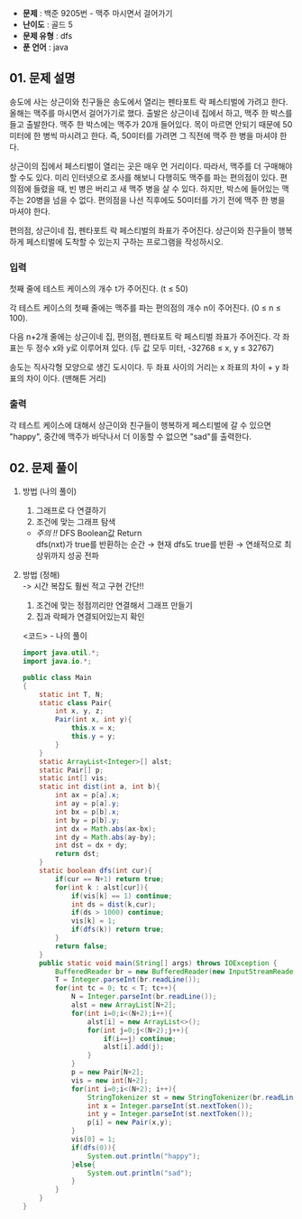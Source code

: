 - **문제** : 백준 9205번 - 맥주 마시면서 걸어가기
- **난이도** : 골드 5
- **문제 유형** : dfs
- **푼 언어** : java

## 01. 문제 설명

<p>송도에 사는 상근이와 친구들은 송도에서 열리는 펜타포트 락 페스티벌에 가려고 한다. 올해는 맥주를 마시면서 걸어가기로 했다. 출발은 상근이네 집에서 하고, 맥주 한 박스를 들고 출발한다. 맥주 한 박스에는 맥주가 20개 들어있다. 목이 마르면 안되기 때문에 50미터에 한 병씩 마시려고 한다. 즉, 50미터를 가려면 그 직전에 맥주 한 병을 마셔야 한다.</p>

<p>상근이의 집에서 페스티벌이 열리는 곳은 매우 먼 거리이다. 따라서, 맥주를 더 구매해야 할 수도 있다. 미리 인터넷으로 조사를 해보니 다행히도 맥주를 파는 편의점이 있다. 편의점에 들렸을 때, 빈 병은 버리고 새 맥주 병을 살 수 있다. 하지만, 박스에 들어있는 맥주는 20병을 넘을 수 없다. 편의점을 나선 직후에도 50미터를 가기 전에 맥주 한 병을 마셔야 한다.</p>

<p>편의점, 상근이네 집, 펜타포트 락 페스티벌의 좌표가 주어진다. 상근이와 친구들이 행복하게 페스티벌에 도착할 수 있는지 구하는 프로그램을 작성하시오.</p>

### 입력 

 <p>첫째 줄에 테스트 케이스의 개수 t가 주어진다. (t ≤ 50)</p>

<p>각 테스트 케이스의 첫째 줄에는 맥주를 파는 편의점의 개수 n이 주어진다. (0 ≤ n ≤ 100).</p>

<p>다음 n+2개 줄에는 상근이네 집, 편의점, 펜타포트 락 페스티벌 좌표가 주어진다. 각 좌표는 두 정수 x와 y로 이루어져 있다. (두 값 모두 미터, -32768 ≤ x, y ≤ 32767)</p>

<p>송도는 직사각형 모양으로 생긴 도시이다. 두 좌표 사이의 거리는 x 좌표의 차이 + y 좌표의 차이 이다. (맨해튼 거리)</p>

### 출력 

 <p>각 테스트 케이스에 대해서 상근이와 친구들이 행복하게 페스티벌에 갈 수 있으면 "happy", 중간에 맥주가 바닥나서 더 이동할 수 없으면 "sad"를 출력한다. </p>


## 02. 문제 풀이

1. 방법 (나의 풀이)<br>
    1. 그래프로 다 연결하기 <br>
    2. 조건에 맞는 그래프 탐색 

    - *주의 !!* DFS Boolean값 Return <br>
    dfs(nxt)가 true를 반환하는 순간 → 현재 dfs도 true를 반환 → 연쇄적으로 최상위까지 성공 전파


2. 방법 (정해)<br> -> 시간 복잡도 훨씬 적고 구현 간단!!
    1. 조건에 맞는 정점끼리만 연결해서 그래프 만들기 <br>
    2. 집과 락페가 연결되어있는지 확인<br>

    <코드> - 나의 풀이
    ```java
    import java.util.*;
    import java.io.*;

    public class Main
    {
        static int T, N;
        static class Pair{
            int x, y, z;
            Pair(int x, int y){
                this.x = x;
                this.y = y;
            }
        }
        static ArrayList<Integer>[] alst;
        static Pair[] p;
        static int[] vis;
        static int dist(int a, int b){
            int ax = p[a].x;
            int ay = p[a].y;
            int bx = p[b].x;
            int by = p[b].y;
            int dx = Math.abs(ax-bx);
            int dy = Math.abs(ay-by);
            int dst = dx + dy;
            return dst;
        }
        static boolean dfs(int cur){
            if(cur == N+1) return true;
            for(int k : alst[cur]){
                if(vis[k] == 1) continue;
                int ds = dist(k,cur);
                if(ds > 1000) continue;
                vis[k] = 1;
                if(dfs(k)) return true;
            }
            return false;
        }
        public static void main(String[] args) throws IOException {
            BufferedReader br = new BufferedReader(new InputStreamReader(System.in));
            T = Integer.parseInt(br.readLine());
            for(int tc = 0; tc < T; tc++){
                N = Integer.parseInt(br.readLine());
                alst = new ArrayList[N+2];
                for(int i=0;i<(N+2);i++){
                    alst[i] = new ArrayList<>();
                    for(int j=0;j<(N+2);j++){
                        if(i==j) continue;
                        alst[i].add(j);
                    }
                }
                p = new Pair[N+2];
                vis = new int[N+2];
                for(int i=0;i<(N+2); i++){
                    StringTokenizer st = new StringTokenizer(br.readLine());
                    int x = Integer.parseInt(st.nextToken());
                    int y = Integer.parseInt(st.nextToken());
                    p[i] = new Pair(x,y);
                }
                vis[0] = 1;
                if(dfs(0)){
                    System.out.println("happy");
                }else{
                    System.out.println("sad");
                }
            }
        }
    }
    ```

